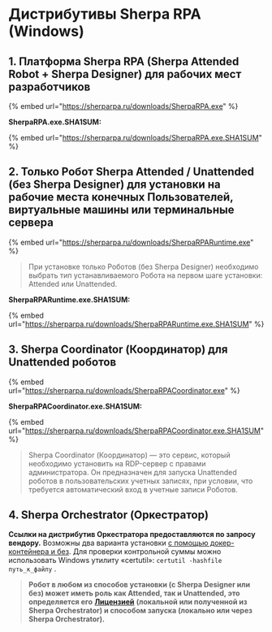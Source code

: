 # Дистрибутивы Sherpa RPA (Windows)

## **1. Платформа Sherpa RPA (Sherpa Attended Robot + Sherpa Designer) для рабочих мест разработчиков**

{% embed url="https://sherparpa.ru/downloads/SherpaRPA.exe" %}

**SherpaRPA.exe.SHA1SUM:**

{% embed url="https://sherparpa.ru/downloads/SherpaRPA.exe.SHA1SUM" %}

## **2. Только Робот Sherpa Attended / Unattended (без Sherpa Designer) для установки на рабочие места конечных Пользователей, виртуальные машины или терминальные сервера**

{% embed url="https://sherparpa.ru/downloads/SherpaRPARuntime.exe" %}

> При установке только Роботов (без Sherpa Designer) необходимо выбрать тип устанавливаемого Робота на первом шаге установки: Attended или Unattended.

**SherpaRPARuntime.exe.SHA1SUM:**

{% embed url="https://sherparpa.ru/downloads/SherpaRPARuntime.exe.SHA1SUM" %}

## **3. Sherpa Coordinator (Координатор) для Unattended роботов**

{% embed url="https://sherparpa.ru/downloads/SherpaRPACoordinator.exe" %}

**SherpaRPACoordinator.exe.SHA1SUM:**

{% embed url="https://sherparpa.ru/downloads/SherpaRPACoordinator.exe.SHA1SUM" %}

> Sherpa Coordinator (Координатор) — это сервис, который необходимо установить на RDP-сервер с правами администратора. Он предназначен для запуска Unattended роботов в пользовательских учетных записях, при условии, что требуется автоматический вход в учетные записи Роботов.

## **4. Sherpa Orchestrator (Оркестратор)**

**Cсылки на дистрибутив Оркестратора предоставляются по запросу вендору.** Возможны два варианта установки [с помощью докер-контейнера и без](../sherpa-orchestrator/ustanovka-sherpa-orchestrator/). Для проверки контрольной суммы можно использовать Windows утилиту «certutil»: `certutil -hashfile путь_к_файлу` .

> **Робот в любом из способов установки (с Sherpa Designer или без) может иметь роль как Attended, так и Unattended, это определяется его** [**Лицензией**](../licenzii/) **(локальной или полученной из Sherpa Orchestrator) и способом запуска (локально или через Sherpa Orchestrator).**
